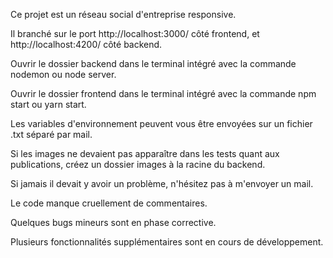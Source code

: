 Ce projet est un réseau social d'entreprise responsive.

Il branché sur le port http://localhost:3000/ côté frontend, et http://localhost:4200/ côté backend.

Ouvrir le dossier backend dans le terminal intégré avec la commande nodemon ou node server.

Ouvrir le dossier frontend dans le terminal intégré avec la commande npm start ou yarn start.

Les variables d'environnement peuvent vous être envoyées sur un fichier .txt séparé par mail.

Si les images ne devaient pas apparaître dans les tests quant aux publications, créez un dossier images à la racine du backend.

Si jamais il devait y avoir un problème, n'hésitez pas à m'envoyer un mail.

Le code manque cruellement de commentaires.

Quelques bugs mineurs sont en phase corrective.

Plusieurs fonctionnalités supplémentaires sont en cours de développement.
